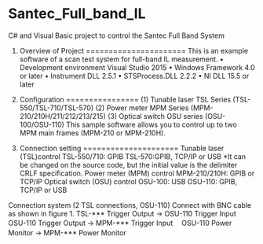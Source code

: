 # Santec_Full_band_IL
C# and Visual Basic project to control the Santec Full Band System

1. Overview of Project
======================
  This is an example software of a scan test system for full-band IL measurement.
     •	Development environment  Visual Studio 2015
     •	Windows Framework        4.0 or later
     •	Instrument DLL           2.5.1
     •	STSProcess.DLL           2.2.2
     •	NI DLL                   15.5 or later

2. Configuration
================
  (1)	Tunable laser TSL Series (TSL-550/TSL-710/TSL-570)
  (2)	Power meter MPM Series (MPM-210/210H/211/212/213/215)
  (3)	Optical switch OSU series (OSU-100/OSU-110)
  This sample software allows you to control up to two MPM main frames (MPM-210 or MPM-210H).

3. Connection setting
=====================
  Tunable laser (TSL)control
     TSL-550/710: GPIB
     TSL-570:GPIB, TCP/IP or USB
     *It can be changed on the source code, but the initial value is the delimiter CRLF specification.
  Power meter (MPM) control
     MPM-210/210H: GPIB or TCP/IP 
  Optical switch (OSU) control
     OSU-100: USB
     OSU-110: GPIB, TCP/IP or USB

  Connection system (2 TSL connections, OSU-110)
     Connect with BNC cable as shown in figure 1.
     TSL-*** Trigger Output	->	OSU-110 Trigger Input
	 OSU-110 Trigger Output	->	MPM-*** Trigger Input　
	 OSU-110 Power Monitor	->	MPM-*** Power Monitor　

